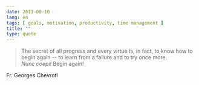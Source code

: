 ```yaml
---
date: 2011-09-10
lang: en
tags: [ goals, motivation, productivity, time management ]
title: ""
type: quote
---
```


> The secret of all progress and every virtue is, in fact, to know how
> to begin again -- to learn from a failure and to try once more.\
> *Nunc coepi!* Begin again!

Fr. Georges Chevrotl

